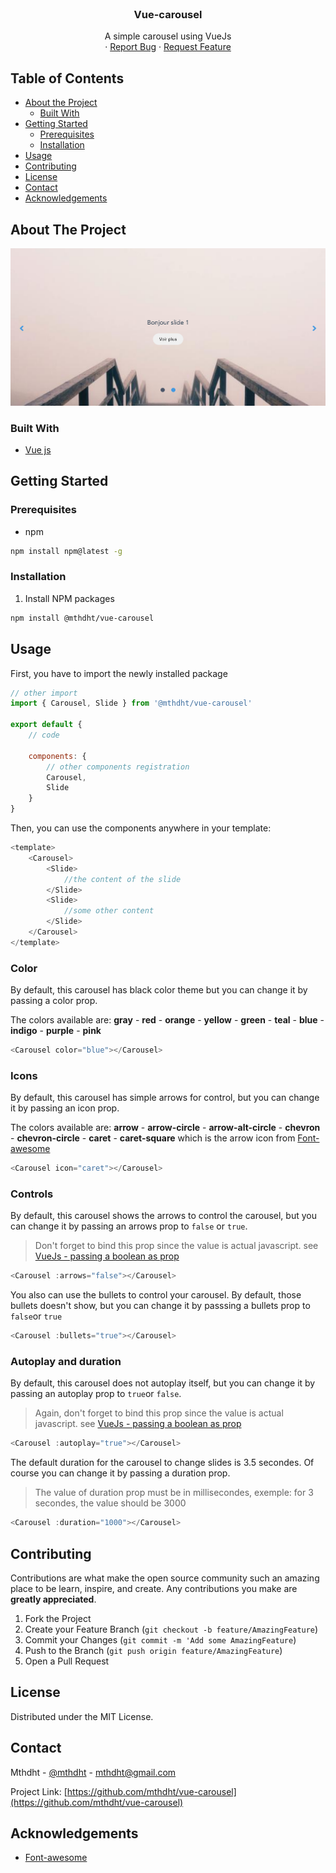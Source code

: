 <!--
*** Thanks for checking out this README Template. If you have a suggestion that would
*** make this better please fork the repo and create a pull request or simple open
*** an issue with the tag "enhancement".
*** Thanks again! Now go create something AMAZING! :D
-->



<!-- PROJECT LOGO -->
<br />
<p align="center"><h3 align="center">Vue-carousel</h3>

  <p align="center">
    A simple carousel using VueJs
    <br />
    ·
    <a href="https://github.com/mthdht/vue-carousel/issues">Report Bug</a>
    ·
    <a href="https://github.com/mthdht/vue-carousel/issues">Request Feature</a>
  </p>
</p>



<!-- TABLE OF CONTENTS -->
## Table of Contents

* [About the Project](#about-the-project)
  * [Built With](#built-with)
* [Getting Started](#getting-started)
  * [Prerequisites](#prerequisites)
  * [Installation](#installation)
* [Usage](#usage)
* [Contributing](#contributing)
* [License](#license)
* [Contact](#contact)
* [Acknowledgements](#acknowledgements)



<!-- ABOUT THE PROJECT -->
## About The Project

![Capture d'ecran](capture.png)

### Built With
* [Vue js](https://vuejs.org/)



<!-- GETTING STARTED -->
## Getting Started


### Prerequisites

* npm
```sh
npm install npm@latest -g
```

### Installation

1. Install NPM packages
```sh
npm install @mthdht/vue-carousel
```



<!-- USAGE EXAMPLES -->
## Usage

First, you have to import the newly installed package
``` javascript
// other import
import { Carousel, Slide } from '@mthdht/vue-carousel'

export default {
    // code

    components: {
        // other components registration
        Carousel,
        Slide
    }
}
```

Then, you can use the components anywhere in your template:
```javascript
<template>
    <Carousel>
        <Slide>
            //the content of the slide
        </Slide>
        <Slide>
            //some other content
        </Slide>
    </Carousel>
</template>
```

### Color

By default, this carousel has black color theme but you can change it by passing a color prop.

The colors available are: **gray** - **red** - **orange** - **yellow** - **green** - **teal** - **blue** - **indigo** - **purple** - **pink**


```javascript
<Carousel color="blue"></Carousel>
```

### Icons

By default, this carousel has simple arrows for control, but you can change it by passing an icon prop.

The colors available are: **arrow** - **arrow-circle** - **arrow-alt-circle** - **chevron** - **chevron-circle** - **caret** - **caret-square** which is the arrow icon from [Font-awesome](https://fontawesome.com/icons?d=gallery&q=arrow)

```javascript
<Carousel icon="caret"></Carousel>
```

### Controls

By default, this carousel shows the arrows to control the carousel, but you can change it by passing an arrows prop to `false` or `true`.

> Don't forget to bind this prop since the value is actual javascript. see [VueJs - passing a boolean as prop](https://vuejs.org/v2/guide/components-props.html#Passing-a-Boolean)


```javascript
<Carousel :arrows="false"></Carousel>
```

You also can use the bullets to control your carousel.
By default, those bullets doesn't show, but you can change it by passsing a bullets prop to `false`or `true`

```javascript
<Carousel :bullets="true"></Carousel>
```

### Autoplay and duration

By default, this carousel does not autoplay itself, but you can change it by passing an autoplay prop to `true`or `false`.


> Again, don't forget to bind this prop since the value is actual javascript. see [VueJs - passing a boolean as prop](https://vuejs.org/v2/guide/components-props.html#Passing-a-Boolean)

```javascript
<Carousel :autoplay="true"></Carousel>
```

The default duration for the carousel to change slides is 3.5 secondes. Of course you can change it by passing a duration prop.

> The value of duration prop must be in millisecondes, exemple: for 3 secondes, the value should be 3000

```javascript
<Carousel :duration="1000"></Carousel>
```

<!-- CONTRIBUTING -->
## Contributing

Contributions are what make the open source community such an amazing place to be learn, inspire, and create. Any contributions you make are **greatly appreciated**.

1. Fork the Project
2. Create your Feature Branch (`git checkout -b feature/AmazingFeature`)
3. Commit your Changes (`git commit -m 'Add some AmazingFeature`)
4. Push to the Branch (`git push origin feature/AmazingFeature`)
5. Open a Pull Request



<!-- LICENSE -->
## License

Distributed under the MIT License. 

<!-- CONTACT -->
## Contact

Mthdht - [@mthdht](https://twitter.com/mthdht) - mthdht@gmail.com

Project Link: [https://github.com/mthdht/vue-carousel](https://github.com/mthdht/vue-carousel)



<!-- ACKNOWLEDGEMENTS -->
## Acknowledgements
* [Font-awesome](https://fontawesome.com/how-to-use/on-the-web/using-with/vuejs)